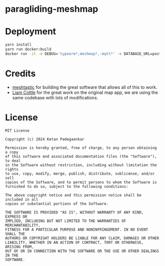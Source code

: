 # paragliding-meshmap

# Deployment

```bash
yarn install
yarn run docker:build
docker run -it -e DEBUG='typeorm*,meshmap*,-mqtt*' -e DATABASE_URL=postgres://username:password@hostname:port/database-name paragliding-meshmap
```

# Credits

- [meshtastic](https://meshtastic.org) for building the great software that allows all of this to work.
- [Liam Cottle](https://meshmap.app/) for the great work on the original map app, we are using the same codebase with
  lots of modifications.

# License

```
MIT License

Copyright (c) 2024 Ketan Padegaonkar

Permission is hereby granted, free of charge, to any person obtaining a copy
of this software and associated documentation files (the "Software"), to deal
in the Software without restriction, including without limitation the rights
to use, copy, modify, merge, publish, distribute, sublicense, and/or sell
copies of the Software, and to permit persons to whom the Software is
furnished to do so, subject to the following conditions:

The above copyright notice and this permission notice shall be included in all
copies or substantial portions of the Software.

THE SOFTWARE IS PROVIDED "AS IS", WITHOUT WARRANTY OF ANY KIND, EXPRESS OR
IMPLIED, INCLUDING BUT NOT LIMITED TO THE WARRANTIES OF MERCHANTABILITY,
FITNESS FOR A PARTICULAR PURPOSE AND NONINFRINGEMENT. IN NO EVENT SHALL THE
AUTHORS OR COPYRIGHT HOLDERS BE LIABLE FOR ANY CLAIM, DAMAGES OR OTHER
LIABILITY, WHETHER IN AN ACTION OF CONTRACT, TORT OR OTHERWISE, ARISING FROM,
OUT OF OR IN CONNECTION WITH THE SOFTWARE OR THE USE OR OTHER DEALINGS IN THE
SOFTWARE.
```
